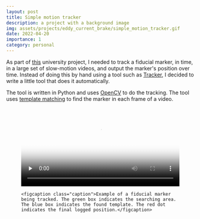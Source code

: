 ```yaml
---
layout: post
title: Simple motion tracker
description: a project with a background image
img: assets/projects/eddy_current_brake/simple_motion_tracker.gif
date: 2022-04-20
importance: 1
category: personal
---
```


As part of <a href="/projects/university/eddy_current_brake/">this</a> university project, I needed to track a fiducial marker, in time, in a large set of slow-motion videos, and output the marker's position over time. Instead of doing this by hand using a tool such as <a href="https://physlets.org/tracker/">Tracker</a>, I decided to write a little tool that does it automatically.

The tool is written in Python and uses [OpenCV](https://opencv.org/) to do the tracking. The tool uses [template matching](https://docs.opencv.org/5.x/d4/dc6/tutorial_py_template_matching.html) to find the marker in each frame of a video.

<figure>
    <video preload="none" poster="/assets/projects/eddy_current_brake/eddy_current_brake_poster.png" style="width: 100%;" controls>
        <source class="responsive-img-srcset" src="/assets/projects/eddy_current_brake/eddy_current_brake.mp4" type="video/mp4">
    </video>

    <figcaption class="caption">Example of a fiducial marker being tracked. The green box indicates the searching area. The blue box indicates the found template. The red dot indicates the final logged position.</figcaption>
</figure>
